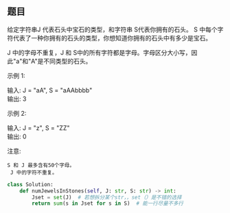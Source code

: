 ## 题目
给定字符串J 代表石头中宝石的类型，和字符串 S代表你拥有的石头。 S 中每个字符代表了一种你拥有的石头的类型，你想知道你拥有的石头中有多少是宝石。

J 中的字母不重复，J 和 S中的所有字符都是字母。字母区分大小写，因此"a"和"A"是不同类型的石头。

示例 1:

输入: J = "aA", S = "aAAbbbb"  
输出: 3


示例 2:

输入: J = "z", S = "ZZ"  
输出: 0


注意:


	S 和 J 最多含有50个字母。  
	 J 中的字符不重复。


```python
class Solution:
    def numJewelsInStones(self, J: str, S: str) -> int:
        Jset = set(J)  # 若想拆分某个str，，set（）是不错的选择
        return sum(s in Jset for s in S)  # 能一行尽量不多行
        
```
